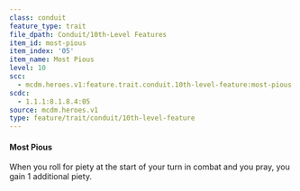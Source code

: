```yaml
---
class: conduit
feature_type: trait
file_dpath: Conduit/10th-Level Features
item_id: most-pious
item_index: '05'
item_name: Most Pious
level: 10
scc:
  - mcdm.heroes.v1:feature.trait.conduit.10th-level-feature:most-pious
scdc:
  - 1.1.1:8.1.8.4:05
source: mcdm.heroes.v1
type: feature/trait/conduit/10th-level-feature
---
```


#### Most Pious

When you roll for piety at the start of your turn in combat and you pray, you gain 1 additional piety.
